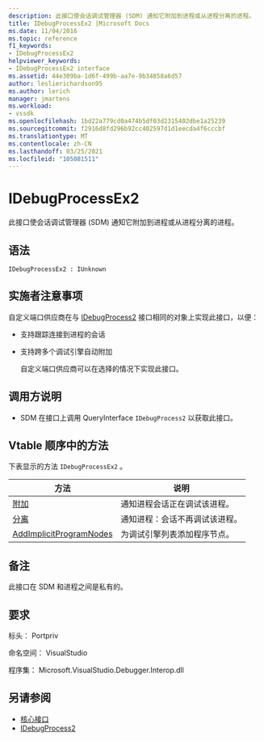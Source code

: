```yaml
---
description: 此接口使会话调试管理器 (SDM) 通知它附加到进程或从进程分离的进程。
title: IDebugProcessEx2 |Microsoft Docs
ms.date: 11/04/2016
ms.topic: reference
f1_keywords:
- IDebugProcessEx2
helpviewer_keywords:
- IDebugProcessEx2 interface
ms.assetid: 44e309ba-1d6f-499b-aa7e-9b34858a6d57
author: leslierichardson95
ms.author: lerich
manager: jmartens
ms.workload:
- vssdk
ms.openlocfilehash: 1bd22a779cd0a474b5df03d2315402dbe1a25239
ms.sourcegitcommit: f2916d8fd296b92cc402597d1d1eecda4f6cccbf
ms.translationtype: MT
ms.contentlocale: zh-CN
ms.lasthandoff: 03/25/2021
ms.locfileid: "105081511"
---
```

# <a name="idebugprocessex2"></a>IDebugProcessEx2
此接口使会话调试管理器 (SDM) 通知它附加到进程或从进程分离的进程。

## <a name="syntax"></a>语法

```
IDebugProcessEx2 : IUnknown
```

## <a name="notes-for-implementers"></a>实施者注意事项
 自定义端口供应商在与 [IDebugProcess2](../../../extensibility/debugger/reference/idebugprocess2.md) 接口相同的对象上实现此接口，以便：

- 支持跟踪连接到进程的会话

- 支持跨多个调试引擎自动附加

  自定义端口供应商可以在选择的情况下实现此接口。

## <a name="notes-for-callers"></a>调用方说明

- SDM 在接口[](/cpp/atl/queryinterface)上调用 QueryInterface `IDebugProcess2` 以获取此接口。

## <a name="methods-in-vtable-order"></a>Vtable 顺序中的方法
 下表显示的方法 `IDebugProcessEx2` 。

|方法|说明|
|------------|-----------------|
|[附加](../../../extensibility/debugger/reference/idebugprocessex2-attach.md)|通知进程会话正在调试该进程。|
|[分离](../../../extensibility/debugger/reference/idebugprocessex2-detach.md)|通知进程：会话不再调试该进程。|
|[AddImplicitProgramNodes](../../../extensibility/debugger/reference/idebugprocessex2-addimplicitprogramnodes.md)|为调试引擎列表添加程序节点。|

## <a name="remarks"></a>备注
 此接口在 SDM 和进程之间是私有的。

## <a name="requirements"></a>要求
 标头： Portpriv

 命名空间： VisualStudio

 程序集： Microsoft.VisualStudio.Debugger.Interop.dll

## <a name="see-also"></a>另请参阅
- [核心接口](../../../extensibility/debugger/reference/core-interfaces.md)
- [IDebugProcess2](../../../extensibility/debugger/reference/idebugprocess2.md)
